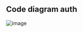 ## Code diagram auth 
![image](https://github.com/Adpro-C5/hoomgroom-auth/assets/121853767/c3f629aa-8704-41c4-8fd7-4a2ea6f34bdb)
